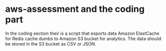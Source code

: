 # aws-assessment and the coding part
In the coding section their is a script that exports data Amazon ElastCache for Redis cache dumbs to Amazon S3 bucket for analytics. The data should be stored in the S3 bucket as CSV or JSON.
